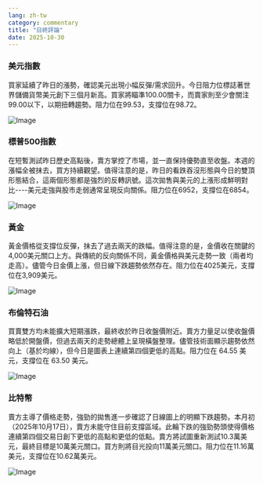 ```yaml
---
lang: zh-tw
category: commentary
title: "日終評論"
date: 2025-10-30
---
```


### 美元指數

買家延續了昨日的漲勢，確認美元出現小幅反彈/需求回升。今日阻力位標誌著世界儲備貨幣美元創下三個月新高。買家將瞄準100.00關卡，而賣家則至少會關注99.00以下，以期扭轉趨勢。阻力位在99.53，支撐位在98.72。

![Image](https://markleighedu.github.io/img/Oct-2025/30-Oct-2025/usdindex.jpg)

### 標普500指數

在短暫測試昨日歷史高點後，賣方掌控了市場，並一直保持優勢直至收盤。本週的漲幅全被抹去，買方持續觀望。值得注意的是，昨日的看跌吞沒形態與今日的雙頂形態結合，這兩個形態都是強烈的反轉訊號。這次拋售與美元的上漲形成鮮明對比----美元走強與股市走弱通常呈現反向關係。阻力位在6952，支撐位在6854。

![Image](https://markleighedu.github.io/img/Oct-2025/30-Oct-2025/sp500.jpg)

### 黃金

黃金價格從支撐位反彈，抹去了過去兩天的跌幅。值得注意的是，金價收在關鍵的4,000美元關口上方。與傳統的反向關係不同，黃金價格與美元走勢一致（兩者均走高）。儘管今日金價上漲，但日線下跌趨勢依然存在。阻力位在4025美元，支撐位在3,909美元。

![Image](https://markleighedu.github.io/img/Oct-2025/30-Oct-2025/gold.jpg)

### 布倫特石油

買賣雙方均未能擴大短期漲跌，最終收於昨日收盤價附近。賣方力量足以使收盤價略低於開盤價，但過去兩天的走勢總體上呈現橫盤整理。儘管技術面顯示趨勢依然向上（基於均線），但今日是圖表上連續第四個更低的高點。阻力位在 64.55 美元，支撐位在 63.50 美元。

![Image](https://markleighedu.github.io/img/Oct-2025/30-Oct-2025/brentoil.jpg)

### 比特幣

賣方主導了價格走勢，強勁的拋售進一步確認了日線圖上的明顯下跌趨勢。本月初（2025年10月17日），賣方未能守住目前支撐區域。此輪下跌的強勁勢頭使得價格連續第四個交易日創下更低的高點和更低的低點。賣方將試圖重新測試10.3萬美元，最終目標是10萬美元關口。買方則將目光投向11萬美元關口。阻力位在11.16萬美元，支撐位在10.62萬美元。

![Image](https://markleighedu.github.io/img/Oct-2025/30-Oct-2025/bitcoin.jpg)

